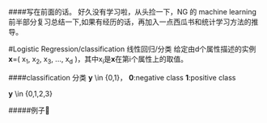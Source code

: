 <script type="text/javascript"
   src="http://cdn.mathjax.org/mathjax/latest/MathJax.js?config=TeX-AMS-MML_HTMLorMML">
</script>

####写在前面的话。
好久没有学习啦，从头捡一下，NG 的 machine learning 前半部分复习总结一下,如果有经历的话，再加入一点西瓜书和统计学习方法的推导。

#Logistic Regression/classification 线性回归/分类
给定由d个属性描述的实例 **x**=( x<sub>1</sub>, x<sub>2</sub>, x<sub>3</sub>, ..., x<sub>d</sub> )，其中x<sub>i</sub>是**x**在第i个属性上的取值。

####classification	 分类
**y** \in {0,1}， **0**:negative class
					 **1**:positive class

**y** \in {0,1,2,3}

#####例子🌰



